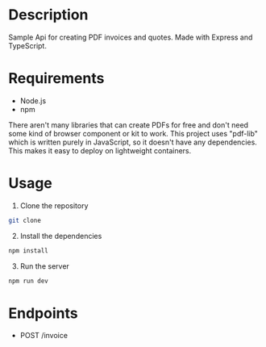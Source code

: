# Description

Sample Api for creating PDF invoices and quotes. Made with Express and TypeScript.

# Requirements

- Node.js
- npm

There aren't many libraries that can create PDFs for free and don't need some kind of browser component or kit to work.
This project uses "pdf-lib" which is written purely in JavaScript, so it doesn't have any dependencies. This makes it easy to deploy on lightweight containers.

# Usage

1. Clone the repository

```bash
git clone
```

2. Install the dependencies

```bash
npm install
```

3. Run the server

```bash
npm run dev
```

# Endpoints

- POST /invoice
